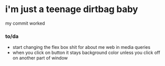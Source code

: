 <h1>i'm just a teenage dirtbag baby</h1>

<p>my commit worked</p>

<h3>to/da</h3>
<ul>
  <li>start changing the flex box shit for about me web in media queries</li>
  <li>when you click on button it stays background color unless you click off on another part of window</li>
</ul>